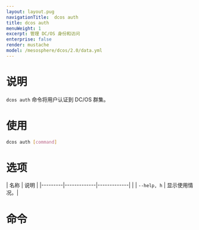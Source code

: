 ```yaml
---
layout: layout.pug
navigationTitle:  dcos auth
title: dcos auth
menuWeight: 1
excerpt: 管理 DC/OS 身份和访问
enterprise: false
render: mustache
model: /mesosphere/dcos/2.0/data.yml
---
```


# 说明
`dcos auth` 命令将用户认证到 DC/OS 群集。

# 使用

```bash
dcos auth [command]
```

# 选项

| 名称 | 说明 |
|---------|-------------|-------------|
| | `--help, h` | 显示使用情况。|

# 命令

